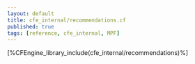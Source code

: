```yaml
---
layout: default
title: cfe_internal/recommendations.cf
published: true
tags: [reference, cfe_internal, MPF]
---
```


[%CFEngine_library_include(cfe_internal/recommendations)%]

